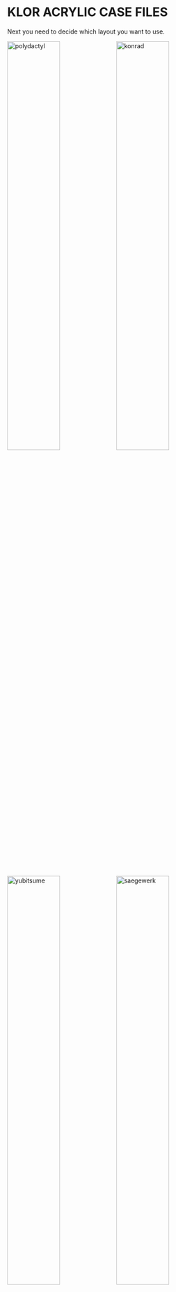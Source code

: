 # KLOR ACRYLIC CASE FILES

Next you need to decide which layout you want to use. 

[<img alt="polydactyl" width="49%" src="/case/docs/images/polydactyl_acryl.png" title="polydactyl" />](../../case/acrylic/polydactyl/)
[<img alt="konrad" width="49%" src="/case/docs/images/konrad_acryl.png" title="konrad" />](../../case/acrylic/konrad/)
[<img alt="yubitsume" width="49%" src="/case/docs/images/yubitsume_acryl.png" title="yubitsume" />](../../case/acrylic/yubitsume/)
[<img alt="saegewerk" width="49%" src="/case/docs/images/saegewerk_acryl.png" title="saegewerk" />](../../case/acrylic/saegewerk/)